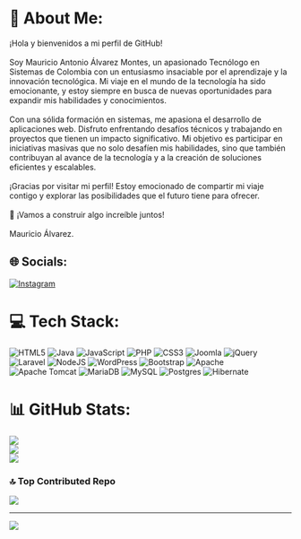 # 💫 About Me:
¡Hola y bienvenidos a mi perfil de GitHub!<br><br>Soy Mauricio Antonio Álvarez Montes, un apasionado Tecnólogo en Sistemas de Colombia con un entusiasmo insaciable por el aprendizaje y la innovación tecnológica. Mi viaje en el mundo de la tecnología ha sido emocionante, y estoy siempre en busca de nuevas oportunidades para expandir mis habilidades y conocimientos.<br><br>Con una sólida formación en sistemas, me apasiona el desarrollo de aplicaciones web. Disfruto enfrentando desafíos técnicos y trabajando en proyectos que tienen un impacto significativo. Mi objetivo es participar en iniciativas masivas que no solo desafíen mis habilidades, sino que también contribuyan al avance de la tecnología y a la creación de soluciones eficientes y escalables.<br><br>¡Gracias por visitar mi perfil! Estoy emocionado de compartir mi viaje contigo y explorar las posibilidades que el futuro tiene para ofrecer.<br><br>🚀 ¡Vamos a construir algo increíble juntos!<br><br>Mauricio Álvarez.


## 🌐 Socials:
[![Instagram](https://img.shields.io/badge/Instagram-%23E4405F.svg?logo=Instagram&logoColor=white)](https://instagram.com/shionmao) 

# 💻 Tech Stack:
![HTML5](https://img.shields.io/badge/html5-%23E34F26.svg?style=for-the-badge&logo=html5&logoColor=white) ![Java](https://img.shields.io/badge/java-%23ED8B00.svg?style=for-the-badge&logo=openjdk&logoColor=white) ![JavaScript](https://img.shields.io/badge/javascript-%23323330.svg?style=for-the-badge&logo=javascript&logoColor=%23F7DF1E) ![PHP](https://img.shields.io/badge/php-%23777BB4.svg?style=for-the-badge&logo=php&logoColor=white) ![CSS3](https://img.shields.io/badge/css3-%231572B6.svg?style=for-the-badge&logo=css3&logoColor=white) ![Joomla](https://img.shields.io/badge/joomla-%235091CD.svg?style=for-the-badge&logo=joomla&logoColor=white) ![jQuery](https://img.shields.io/badge/jquery-%230769AD.svg?style=for-the-badge&logo=jquery&logoColor=white) ![Laravel](https://img.shields.io/badge/laravel-%23FF2D20.svg?style=for-the-badge&logo=laravel&logoColor=white) ![NodeJS](https://img.shields.io/badge/node.js-6DA55F?style=for-the-badge&logo=node.js&logoColor=white) ![WordPress](https://img.shields.io/badge/WordPress-%23117AC9.svg?style=for-the-badge&logo=WordPress&logoColor=white) ![Bootstrap](https://img.shields.io/badge/bootstrap-%238511FA.svg?style=for-the-badge&logo=bootstrap&logoColor=white) ![Apache](https://img.shields.io/badge/apache-%23D42029.svg?style=for-the-badge&logo=apache&logoColor=white) ![Apache Tomcat](https://img.shields.io/badge/apache%20tomcat-%23F8DC75.svg?style=for-the-badge&logo=apache-tomcat&logoColor=black) ![MariaDB](https://img.shields.io/badge/MariaDB-003545?style=for-the-badge&logo=mariadb&logoColor=white) ![MySQL](https://img.shields.io/badge/mysql-4479A1.svg?style=for-the-badge&logo=mysql&logoColor=white) ![Postgres](https://img.shields.io/badge/postgres-%23316192.svg?style=for-the-badge&logo=postgresql&logoColor=white) ![Hibernate](https://img.shields.io/badge/Hibernate-59666C?style=for-the-badge&logo=Hibernate&logoColor=white)
# 📊 GitHub Stats:
![](https://github-readme-stats.vercel.app/api?username=shionmao&theme=tokyonight&hide_border=false&include_all_commits=false&count_private=false)<br/>
![](https://github-readme-streak-stats.herokuapp.com/?user=shionmao&theme=tokyonight&hide_border=false)<br/>
![](https://github-readme-stats.vercel.app/api/top-langs/?username=shionmao&theme=tokyonight&hide_border=false&include_all_commits=false&count_private=false&layout=compact)

### 🔝 Top Contributed Repo
![](https://github-contributor-stats.vercel.app/api?username=shionmao&limit=5&theme=dark&combine_all_yearly_contributions=true)

---
[![](https://visitcount.itsvg.in/api?id=shionmao&icon=0&color=0)](https://visitcount.itsvg.in)

<!-- Proudly created with GPRM ( https://gprm.itsvg.in ) -->
